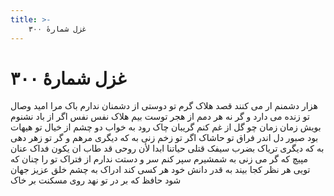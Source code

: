 ```yaml
---
title: >-
    غزل شمارهٔ ۳۰۰
---
```

# غزل شمارهٔ ۳۰۰

هزار دشمنم ار می کنند قصد هلاک
گرم تو دوستی از دشمنان ندارم باک
مرا امید وصال تو زنده می دارد
و گر نه هر دمم از هجر توست بیم هلاک
نفس نفس اگر از باد نشنوم بویش
زمان زمان چو گل از غم کنم گریبان چاک
رود به خواب دو چشم از خیال تو هیهات
بود صبور دل اندر فراق تو حاشاک
اگر تو زخم زنی به که دیگری مرهم
و گر تو زهر دهی به که دیگری تریاک
بضرب سیفک قتلی حیاتنا ابدا
لأن روحی قد طاب ان یکون فداک
عنان مپیچ که گر می زنی به شمشیرم
سپر کنم سر و دستت ندارم از فتراک
تو را چنان که تویی هر نظر کجا بیند
به قدر دانش خود هر کسی کند ادراک
به چشم خلق عزیز جهان شود حافظ
که بر در تو نهد روی مسکنت بر خاک

